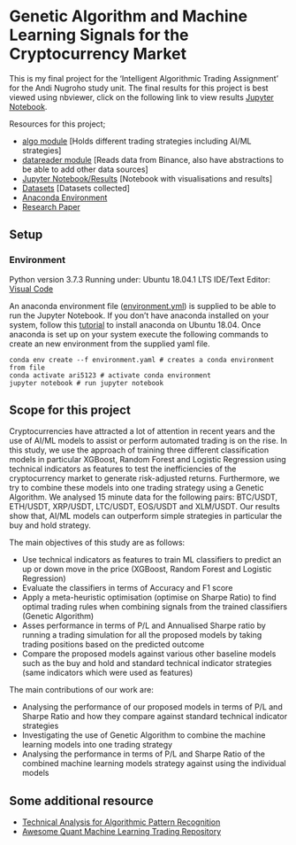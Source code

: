 # Genetic Algorithm and Machine Learning Signals for the Cryptocurrency Market

This is my final project for the ‘Intelligent Algorithmic Trading Assignment’ for the Andi Nugroho study unit. The final results for this project is best viewed using nbviewer, click on the following link to view results [Jupyter Notebook](https://nbviewer.jupyter.org/github/achmand/ari5123_assignment/blob/master/src/algo_trading.ipynb?flush_cache=true).

Resources for this project;

* [algo module](https://github.com/achmand/ari5123_assignment/tree/master/src/lucrum/algo) [Holds different trading strategies including AI/ML strategies]
* [datareader module](https://github.com/achmand/ari5123_assignment/tree/master/src/lucrum/datareader) [Reads data from Binance, also have abstractions to be able to add other data sources]
* [Jupyter Notebook/Results](https://github.com/achmand/ari5123_assignment/blob/master/src/algo_trading.ipynb) [Notebook with visualisations and results]
* [Datasets](https://github.com/achmand/ari5123_assignment/tree/master/src/data) [Datasets collected]
* [Anaconda Environment](https://github.com/achmand/ari5123_assignment/blob/master/src/environment.yml) 
* [Research Paper](https://github.com/achmand/ari5123_assignment/blob/master/doc/intelligent_algo_trading.pdf) 

## Setup
### Environment
Python version 3.7.3
Running under: Ubuntu 18.04.1 LTS
IDE/Text Editor: [Visual Code](https://code.visualstudio.com/) 

 An anaconda environment file ([environment.yml](https://github.com/achmand/ari5123_assignment/blob/master/src/environment.yml)) is supplied to be able to run the Jupyter Notebook. If you don’t have anaconda installed on your system, follow this [tutorial](https://www.digitalocean.com/community/tutorials/how-to-install-anaconda-on-ubuntu-18-04-quickstart) to install anaconda on Ubuntu 18.04. Once anaconda is set up on your system execute the following commands to create an new environment from the supplied yaml file.

```
conda env create --f environment.yaml # creates a conda environment from file
conda activate ari5123 # activate conda environment 
jupyter notebook # run jupyter notebook
```

## Scope for this project 

Cryptocurrencies have attracted a lot of attention in recent years and the use of AI/ML models to assist or perform automated trading is on the rise. In this study, we use the approach of training three different classification models in particular XGBoost, Random Forest and Logistic Regression using technical indicators as features to test the inefficiencies of the cryptocurrency market to generate risk-adjusted returns. Furthermore, we try to combine these models into one trading strategy using a Genetic Algorithm. We analysed 15 minute data for the following pairs: BTC/USDT, ETH/USDT, XRP/USDT, LTC/USDT, EOS/USDT and XLM/USDT. Our results show that, AI/ML models can outperform simple
strategies in particular the buy and hold strategy.

The main objectives of this study are as follows:
* Use technical indicators as features to train ML classifiers to predict an up or down move in the price (XGBoost, Random Forest and Logistic Regression)
* Evaluate the classifiers in terms of Accuracy and F1 score
* Apply a meta-heuristic optimisation (optimise on Sharpe Ratio) to find optimal trading rules when combining signals from the trained classifiers (Genetic Algorithm)
* Asses performance in terms of P/L and Annualised Sharpe ratio by running a trading simulation for all the proposed models by taking trading positions based on the predicted outcome
* Compare the proposed models against various other baseline models such as the buy and hold and standard technical indicator strategies (same indicators which were used as features)

The main contributions of our work are:
* Analysing the performance of our proposed models in terms of P/L and Sharpe Ratio and how they compare against standard technical indicator strategies
* Investigating the use of Genetic Algorithm to combine the machine learning models into one trading strategy
* Analysing the performance in terms of P/L and Sharpe Ratio of the combined machine learning models strategy against using the individual models

## Some additional resource 
* [Technical Analysis for Algorithmic Pattern Recognition](https://www.springer.com/gp/book/9783319236353)
* [Awesome Quant Machine Learning Trading Repository](https://github.com/grananqvist/Awesome-Quant-Machine-Learning-Trading)


